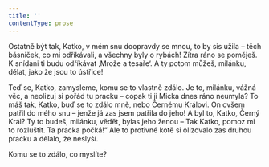 ```yaml
---
title: ''
contentType: prose
---
```


Ostatně být tak, Katko, v mém snu doopravdy se mnou, to by sis užila – těch básniček, co mi odříkávali, a všechny byly o rybách! Zítra ráno se poměješ. K snídani ti budu odříkávat ‚Mrože a tesaře‘. A ty potom můžeš, milánku, dělat, jako že jsou to ústřice!

Teď se, Katko, zamysleme, komu se to vlastně zdálo. Je to, milánku, vážná věc, a neolizuj si pořád tu pracku – copak ti ji Micka dnes ráno neumyla? To máš tak, Katko, buď se to zdálo mně, nebo Černému Královi. On ovšem patřil do mého snu – jenže já zas jsem patřila do jeho! A byl to, Katko, Černý Král? Ty to budeš, milánku, vědět, bylas jeho ženou – Tak Katko, pomoz mi to rozluštit. Ta pracka počká!“ Ale to protivné kotě si olizovalo zas druhou pracku a dělalo, že neslyší.

Komu se to zdálo, co myslíte?
